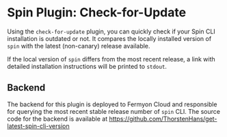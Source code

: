 # Spin Plugin: Check-for-Update

Using the `check-for-update` plugin, you can quickly check if your Spin CLI installation is outdated or not. It compares the locally installed version of `spin` with the latest (non-canary) release available.

If the local version of `spin` differs from the most recent release, a link with detailed installation instructions will be printed to `stdout`.

## Backend

The backend for this plugin is deployed to Fermyon Cloud and responsible for querying the most recent stable release number of `spin` CLI. The source code for the backend is available at https://github.com/ThorstenHans/get-latest-spin-cli-version
